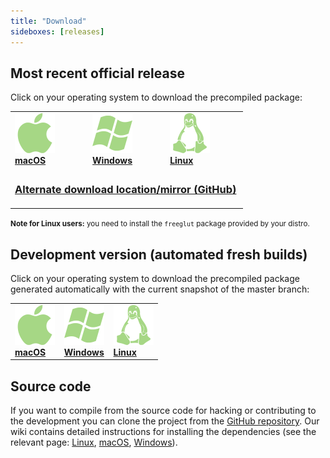 ```yaml
---
title: "Download"
sideboxes: [releases]
---
```


## Most recent official release

Click on your operating system to download the precompiled package:

<table border="0" width="100%" class="download">
    <tbody>
        <tr>
            <td width="33%">
                <a href="https://dl.slic3r.org/mac/">
                    <img src="/img/mac_icon.png"><br />
                    <strong>macOS</strong>
                </a>
            </td>
            <td width="33%">
                <a href="https://dl.slic3r.org/win/">
                    <img src="/img/win_icon.png"><br />
                    <strong>Windows</strong>
                </a>
            </td>
            <td width="33%">
                <a href="https://dl.slic3r.org/linux/">
                    <img src="/img/linux_icon.png"><br />
                    <strong>Linux</strong>
                </a>
            </td>
        </tr>
        <tr>
            <td colspan="3" width=100%">
                <h3><a href="https://github.com/slic3r/Slic3r/releases/latest">Alternate download location/mirror (GitHub)</a></h3>
            </td>
        </tr>
    </tbody>
</table>

<small>**Note for Linux users:** you need to install the `freeglut` package provided by your distro.</small>

## Development version (automated fresh builds)

Click on your operating system to download the precompiled package generated automatically with the current snapshot of the master branch:

<table border="0" width="100%" class="download">
    <tbody>
        <tr>
            <td width="33%">
                <a href="https://dl.slic3r.org/dev/mac/">
                    <img src="/img/mac_icon.png"><br />
                    <strong>macOS</strong>
                </a>
            </td>
            <td width="33%">
                <a href="https://dl.slic3r.org/dev/win/">
                    <img src="/img/win_icon.png"><br />
                    <strong>Windows</strong>
                </a>
            </td>
            <td width="33%">
                <a href="https://dl.slic3r.org/dev/linux/">
                    <img src="/img/linux_icon.png"><br />
                    <strong>Linux</strong>
                </a>
            </td>
        </tr>
    </tbody>
</table>

## Source code

If you want to compile from the source code for hacking or contributing to the development 
you can clone the project from the [GitHub repository](https://github.com/slic3r/Slic3r). 
Our wiki contains detailed instructions for installing the dependencies (see the relevant 
page: [Linux](https://github.com/slic3r/Slic3r/wiki/Running-Slic3r-from-git-on-GNU-Linux), 
[macOS](https://github.com/slic3r/Slic3r/wiki/Running-Slic3r-from-git-on-OS-X), 
[Windows](https://github.com/slic3r/Slic3r/wiki/Running-Slic3r-from-git-on-Windows)).
